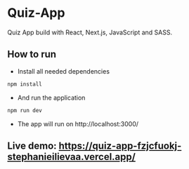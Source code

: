 # Quiz-App
Quiz App build with React, Next.js, JavaScript and  SASS.

## How to run
- Install all needed dependencies
```js
npm install
```
- And run the application
```js
npm run dev
```
- The app will run on http://localhost:3000/

## Live demo: https://quiz-app-fzjcfuokj-stephanieilievaa.vercel.app/